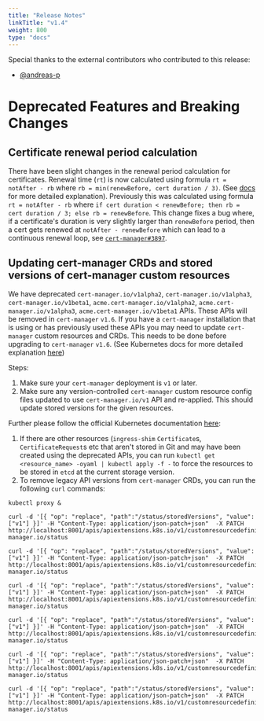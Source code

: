 ```yaml
---
title: "Release Notes"
linkTitle: "v1.4"
weight: 800
type: "docs"
---
```


Special thanks to the external contributors who contributed to this release:

* [@andreas-p](https://github.com/andreas-p)

# Deprecated Features and Breaking Changes

## Certificate renewal period calculation

There have been slight changes in the renewal period calculation for
certificates. Renewal time (`rt`) is now calculated using formula `rt = notAfter -
rb` where `rb = min(renewBefore, cert duration / 3)`. (See [docs](/docs/usage/certificate/#renewal) for more
detailed explanation). Previously this was calculated using formula `rt =
notAfter - rb`  where  `if cert duration < renewBefore; then rb = cert duration
/ 3; else rb = renewBefore`. This change fixes a bug where, if a certificate's
duration is very slightly larger than `renewBefore` period, then a cert gets
renewed at `notAfter - renewBefore` which can lead to a continuous renewal loop,
see [`cert-manager#3897`](https://github.com/jetstack/cert-manager/issues/3897).

## Updating cert-manager CRDs and stored versions of cert-manager custom resources

We have deprecated `cert-manager.io/v1alpha2`, `cert-manager.io/v1alpha3`, `cert-manager.io/v1beta1`, `acme.cert-manager.io/v1alpha2`, `acme.cert-manager.io/v1alpha3`, `acme.cert-manager.io/v1beta1` APIs.
These APIs will be removed in `cert-manager` `v1.6`.
If you have a `cert-manager` installation that is using or has previously used these APIs you may need to update `cert-manager` custom resources and CRDs. This needs to be done before upgrading to `cert-manager` `v1.6`. (See Kubernetes docs for more detailed explanation [here](https://kubernetes.io/docs/tasks/extend-kubernetes/custom-resources/custom-resource-definition-versioning/#upgrade-existing-objects-to-a-new-stored-version))

Steps:

1. Make sure your `cert-manager` deployment is `v1` or later.
2. Make sure any version-controlled `cert-manager` custom resource config files updated to use `cert-manager.io/v1` API and re-applied. This should update stored versions for the given resources.

Further please follow the official Kubernetes documentation [here](https://kubernetes.io/docs/tasks/extend-kubernetes/custom-resources/custom-resource-definition-versioning/#upgrade-existing-objects-to-a-new-stored-version):

1. If there are other resources (`ingress-shim` `Certificate`s, `CertificateRequest`s etc that aren't stored in Git and may have been created using the deprecated APIs, you can run  `kubectl get <resource_name> -oyaml | kubectl apply -f -` to force the resources to be stored in `etcd` at the current storage version.
2. To remove legacy API versions from `cert-manager` CRDs, you can run the following `curl` commands:
```
kubectl proxy &

curl -d '[{ "op": "replace", "path":"/status/storedVersions", "value": ["v1"] }]' -H "Content-Type: application/json-patch+json"  -X PATCH http://localhost:8001/apis/apiextensions.k8s.io/v1/customresourcedefinitions/certificates.cert-manager.io/status

curl -d '[{ "op": "replace", "path":"/status/storedVersions", "value": ["v1"] }]' -H "Content-Type: application/json-patch+json"  -X PATCH http://localhost:8001/apis/apiextensions.k8s.io/v1/customresourcedefinitions/certificaterequests.cert-manager.io/status

curl -d '[{ "op": "replace", "path":"/status/storedVersions", "value": ["v1"] }]' -H "Content-Type: application/json-patch+json"  -X PATCH http://localhost:8001/apis/apiextensions.k8s.io/v1/customresourcedefinitions/issuers.cert-manager.io/status

curl -d '[{ "op": "replace", "path":"/status/storedVersions", "value": ["v1"] }]' -H "Content-Type: application/json-patch+json"  -X PATCH http://localhost:8001/apis/apiextensions.k8s.io/v1/customresourcedefinitions/clusterissuers.cert-manager.io/status

curl -d '[{ "op": "replace", "path":"/status/storedVersions", "value": ["v1"] }]' -H "Content-Type: application/json-patch+json"  -X PATCH http://localhost:8001/apis/apiextensions.k8s.io/v1/customresourcedefinitions/orders.acme.cert-manager.io/status

curl -d '[{ "op": "replace", "path":"/status/storedVersions", "value": ["v1"] }]' -H "Content-Type: application/json-patch+json"  -X PATCH http://localhost:8001/apis/apiextensions.k8s.io/v1/customresourcedefinitions/challenges.acme.cert-manager.io/status
```
